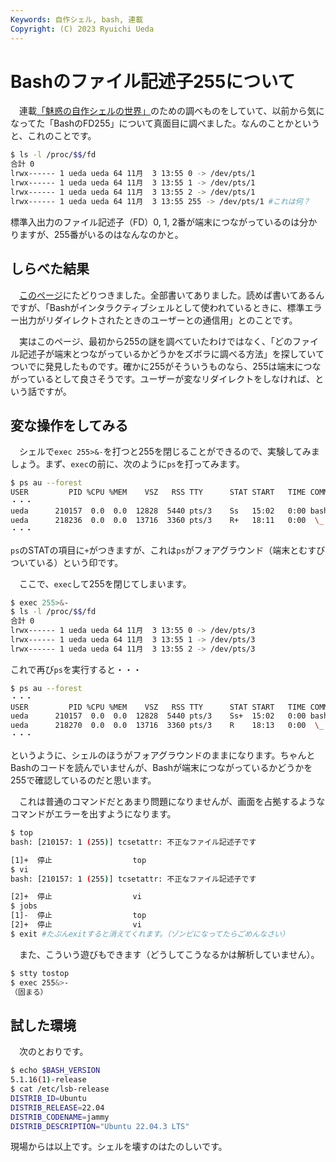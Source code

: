 ```yaml
---
Keywords: 自作シェル, bash, 連載
Copyright: (C) 2023 Ryuichi Ueda
---
```


# Bashのファイル記述子255について

　連載[「魅惑の自作シェルの世界」](/?page=sd_rusty_bash)のための調べものをしていて、以前から気になってた「BashのFD255」について真面目に調べました。なんのことかというと、これのことです。

```bash
$ ls -l /proc/$$/fd
合計 0
lrwx------ 1 ueda ueda 64 11月  3 13:55 0 -> /dev/pts/1
lrwx------ 1 ueda ueda 64 11月  3 13:55 1 -> /dev/pts/1
lrwx------ 1 ueda ueda 64 11月  3 13:55 2 -> /dev/pts/1
lrwx------ 1 ueda ueda 64 11月  3 13:55 255 -> /dev/pts/1 #これは何？
```

標準入出力のファイル記述子（FD）0, 1, 2番が端末につながっているのは分かりますが、255番がいるのはなんなのかと。

## しらべた結果

　[このページ](https://unix.stackexchange.com/questions/475389/in-bash-what-is-file-descriptor-255-for-can-i-use-it)にたどりつきました。全部書いてありました。読めば書いてあるんですが、「Bashがインタラクティブシェルとして使われているときに、標準エラー出力がリダイレクトされたときのユーザーとの通信用」とのことです。

　実はこのページ、最初から255の謎を調べていたわけではなく、「どのファイル記述子が端末とつながっているかどうかをズボラに調べる方法」を探していてついでに発見したものです。確かに255がそういうものなら、255は端末につながっているとして良さそうです。ユーザーが変なリダイレクトをしなければ、という話ですが。


## 変な操作をしてみる

　シェルで`exec 255>&-`を打つと255を閉じることができるので、実験してみましょう。まず、`exec`の前に、次のように`ps`を打ってみます。

```bash
$ ps au --forest
USER         PID %CPU %MEM    VSZ   RSS TTY      STAT START   TIME COMMAND
・・・
ueda      210157  0.0  0.0  12828  5440 pts/3    Ss   15:02   0:00 bash
ueda      218236  0.0  0.0  13716  3360 pts/3    R+   18:11   0:00  \_ ps au --forest
・・・
```

`ps`のSTATの項目に`+`がつきますが、これは`ps`がフォアグラウンド（端末とむすびついている）という印です。


　ここで、`exec`して255を閉じてしまいます。

```bash
$ exec 255>&-
$ ls -l /proc/$$/fd
合計 0
lrwx------ 1 ueda ueda 64 11月  3 13:55 0 -> /dev/pts/3
lrwx------ 1 ueda ueda 64 11月  3 13:55 1 -> /dev/pts/3
lrwx------ 1 ueda ueda 64 11月  3 13:55 2 -> /dev/pts/3
```

これで再び`ps`を実行すると・・・

```bash
$ ps au --forest
・・・
USER         PID %CPU %MEM    VSZ   RSS TTY      STAT START   TIME COMMAND
ueda      210157  0.0  0.0  12828  5440 pts/3    Ss+  15:02   0:00 bash
ueda      218270  0.0  0.0  13716  3360 pts/3    R    18:13   0:00  \_ ps au --forest
・・・
```

というように、シェルのほうがフォアグラウンドのままになります。ちゃんとBashのコードを読んでいませんが、Bashが端末につながっているかどうかを255で確認しているのだと思います。

　これは普通のコマンドだとあまり問題になりませんが、画面を占拠するようなコマンドがエラーを出すようになります。

```bash
$ top
bash: [210157: 1 (255)] tcsetattr: 不正なファイル記述子です

[1]+  停止                  top
$ vi
bash: [210157: 1 (255)] tcsetattr: 不正なファイル記述子です

[2]+  停止                  vi
$ jobs
[1]-  停止                  top
[2]+  停止                  vi
$ exit #たぶんexitすると消えてくれます。（ゾンビになってたらごめんなさい）
```

　また、こういう遊びもできます（どうしてこうなるかは解析していません）。

```bash
$ stty tostop
$ exec 255&>-
（固まる）
```


## 試した環境

　次のとおりです。

```bash
$ echo $BASH_VERSION
5.1.16(1)-release
$ cat /etc/lsb-release
DISTRIB_ID=Ubuntu
DISTRIB_RELEASE=22.04
DISTRIB_CODENAME=jammy
DISTRIB_DESCRIPTION="Ubuntu 22.04.3 LTS"
```

現場からは以上です。シェルを壊すのはたのしいです。
